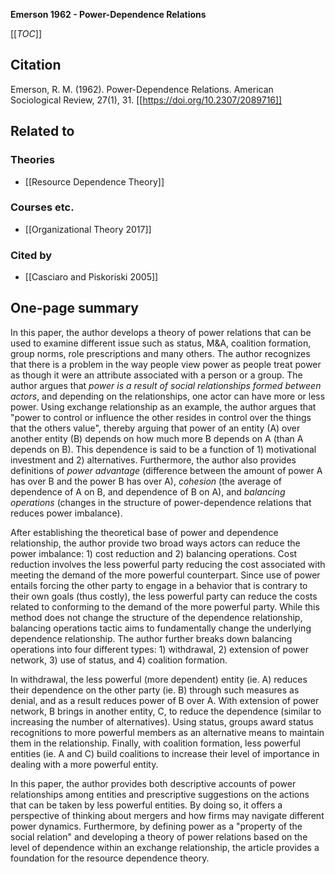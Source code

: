 **Emerson 1962 - Power-Dependence Relations**

[[_TOC_]]

## Citation
Emerson, R. M. (1962). Power-Dependence Relations. American Sociological Review, 27(1), 31. [[https://doi.org/10.2307/2089716]]

## Related to

### Theories
* [[Resource Dependence Theory]]

### Courses etc.
* [[Organizational Theory 2017]]

### Cited by
* [[Casciaro and Piskoriski 2005]]

## One-page summary
In this paper, the author develops a theory of power relations that can be used to examine different issue such as status, M&A, coalition formation, group norms, role prescriptions and many others. The author recognizes that there is a problem in the way people view power as people treat power as though it were an attribute associated with a person or a group. The author argues that *power is a result of social relationships formed between actors*, and depending on the relationships, one actor can have more or less power. Using exchange relationship as an example, the author argues that "power to control or influence the other resides in control over the things that the others value", thereby arguing that power of an entity (A) over another entity (B) depends on how much more B depends on A (than A depends on B). This dependence is said to be a function of 1) motivational investment and 2) alternatives. Furthermore, the author also provides definitions of *power advantage* (difference between the amount of power A has over B and the power B has over A), *cohesion* (the average of dependence of A on B, and dependence of B on A), and *balancing operations* (changes in the structure of power-dependence relations that reduces power imbalance).  

After establishing the theoretical base of power and dependence relationship, the author provide two broad ways actors can reduce the power imbalance: 1) cost reduction and 2) balancing operations. Cost reduction involves the less powerful party reducing the cost associated with meeting the demand of the more powerful counterpart. Since use of power entails forcing the other party to engage in a behavior that is contrary to their own goals (thus costly), the less powerful party can reduce the costs related to conforming to the demand of the more powerful party. While this method does not change the structure of the dependence relationship, balancing operations tactic aims to fundamentally change the underlying dependence relationship. The author further breaks down balancing operations into four different types: 1) withdrawal, 2) extension of power network, 3) use of status, and 4) coalition formation.  

In withdrawal, the less powerful (more dependent) entity (ie. A) reduces their dependence on the other party (ie. B) through such measures as denial, and as a result reduces power of B over A. With extension of power network, B brings in another entity, C, to reduce the dependence (similar to increasing the number of alternatives). Using status, groups award status recognitions to more powerful members as an alternative means to maintain them in the relationship. Finally, with coalition formation, less powerful entities (ie. A and C) build coalitions to increase their level of importance in dealing with a more powerful entity.  

In this paper, the author provides both descriptive accounts of power relationships among entities and prescriptive suggestions on the actions that can be taken by less powerful entities. By doing so, it offers a perspective of thinking about mergers and how firms may navigate different power dynamics. Furthermore, by defining power as a "property of the social relation" and developing a theory of power relations based on the level of dependence within an exchange relationship, the article provides a foundation for the resource dependence theory.  